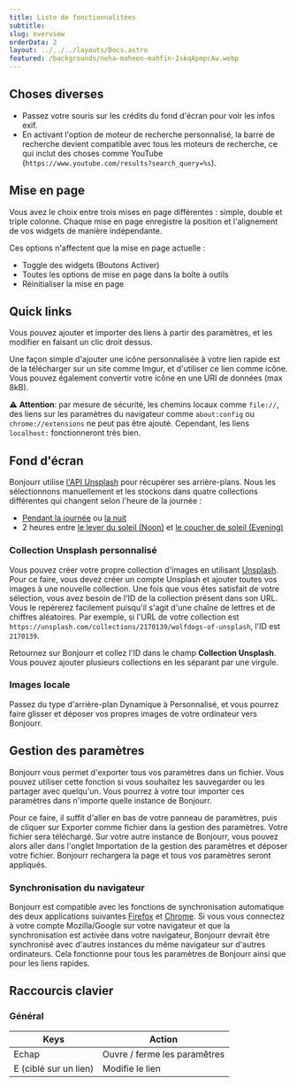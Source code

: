 ```yaml
---
title: Liste de fonctionnalitées
subtitle:
slug: overview
orderData: 2
layout: ../../../layouts/Docs.astro
featured: /backgrounds/neha-maheen-mahfin-IskqApmpcAw.webp
---
```


## Choses diverses

-   Passez votre souris sur les crédits du fond d'écran pour voir les infos exif.
-   En activant l'option de moteur de recherche personnalisé, la barre de recherche devient compatible avec tous les moteurs de recherche, ce qui inclut des choses comme YouTube (`https://www.youtube.com/results?search_query=%s`).

## Mise en page

Vous avez le choix entre trois mises en page différentes : simple, double et triple colonne. Chaque mise en page enregistre la position et l'alignement de vos widgets de manière indépendante.

Ces options n'affectent que la mise en page actuelle :

-   Toggle des widgets (Boutons Activer)
-   Toutes les options de mise en page dans la boîte à outils
-   Réinitialiser la mise en page

## Quick links

Vous pouvez ajouter et importer des liens à partir des paramètres, et les modifier en faisant un clic droit dessus.

Une façon simple d'ajouter une icône personnalisée à votre lien rapide est de la télécharger sur un site comme Imgur, et d'utiliser ce lien comme icône. Vous pouvez également convertir votre icône en une URI de données (max 8kB).

⚠️ **Attention**: par mesure de sécurité, les chemins locaux comme `file://`, des liens sur les paramètres du navigateur comme `about:config` ou `chrome://extensions` ne peut pas être ajouté. Cependant, les liens `localhost:` fonctionneront très bien.

## Fond d'écran

Bonjourr utilise [l'API Unsplash](https://unsplash.com/developers) pour récupérer ses arrière-plans. Nous les sélectionnons manuellement et les stockons dans quatre collections différentes qui changent selon l'heure de la journée :

-   [Pendant la journée](<https://unsplash.com/collections/4933370/bonjourr-backgrounds-(day)>) ou [la nuit](<https://unsplash.com/collections/VI5sx2SDQUg/bonjourr-backgrounds-(night)>)
-   2 heures entre [le lever du soleil (Noon)](<https://unsplash.com/collections/yDjgRh1iqkQ/bonjourr-backgrounds-(noon)>) et [le coucher de soleil (Evening)](<https://unsplash.com/collections/2nVzlQADDIE/bonjourr-backgrounds-(evening)>)

### Collection Unsplash personnalisé

Vous pouvez créer votre propre collection d'images en utilisant [Unsplash](https://unsplash.com/). Pour ce faire, vous devez créer un compte Unsplash et ajouter toutes vos images à une nouvelle collection. Une fois que vous êtes satisfait de votre sélection, vous avez besoin de l'ID de la collection présent dans son URL. Vous le repérerez facilement puisqu'il s'agit d'une chaîne de lettres et de chiffres aléatoires. Par exemple, si l'URL de votre collection est `https://unsplash.com/collections/2170139/wolfdogs-of-unsplash`, l'ID est `2170139`.

Retournez sur Bonjourr et collez l'ID dans le champ **Collection Unsplash**. Vous pouvez ajouter plusieurs collections en les séparant par une virgule.

### Images locale

Passez du type d'arrière-plan Dynamique à Personnalisé, et vous pourrez faire glisser et déposer vos propres images de votre ordinateur vers Bonjourr.

## Gestion des paramètres

Bonjourr vous permet d'exporter tous vos paramètres dans un fichier. Vous pouvez utiliser cette fonction si vous souhaitez les sauvegarder ou les partager avec quelqu'un. Vous pourrez à votre tour importer ces paramètres dans n'importe quelle instance de Bonjourr.

Pour ce faire, il suffit d'aller en bas de votre panneau de paramètres, puis de cliquer sur Exporter comme fichier dans la gestion des paramètres. Votre fichier sera téléchargé. Sur votre autre instance de Bonjourr, vous pouvez alors aller dans l'onglet Importation de la gestion des paramètres et déposer votre fichier. Bonjourr rechargera la page et tous vos paramètres seront appliqués.

### Synchronisation du navigateur

Bonjourr est compatible avec les fonctions de synchronisation automatique des deux applications suivantes [Firefox](https://www.mozilla.org/firefox/sync/) et [Chrome](https://support.google.com/chrome/answer/185277). Si vous vous connectez à votre compte Mozilla/Google sur votre navigateur et que la synchronisation est activée dans votre navigateur, Bonjourr devrait être synchronisé avec d'autres instances du même navigateur sur d'autres ordinateurs. Cela fonctionne pour tous les paramètres de Bonjourr ainsi que pour les liens rapides.

## Raccourcis clavier

### Général

| Keys                  | Action                       |
| --------------------- | ---------------------------- |
| Echap                 | Ouvre / ferme les paramêtres |
| E (ciblé sur un lien) | Modifie le lien              |
